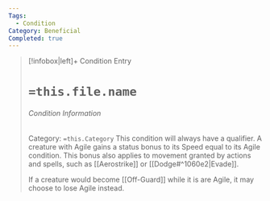```yaml
---
Tags:
  - Condition
Category: Beneficial
Completed: true
---
```

> [!infobox|left]+ Condition Entry
> # `=this.file.name`
> ###### Condition Information
> Category: `=this.Category`
> This condition will always have a qualifier. A creature with Agile gains a status bonus to its Speed equal to its Agile condition. This bonus also applies to movement granted by actions and spells, such as [[Aerostrike]] or [[Dodge#^1060e2\|Evade]].
> 
> If a creature would become [[Off-Guard]] while it is are Agile, it may choose to lose Agile instead.